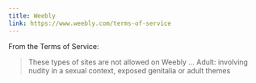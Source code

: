```yaml
---
title: Weebly
link: https://www.weebly.com/terms-of-service
---
```


From the Terms of Service:

> These types of sites are not allowed on Weebly ... Adult: involving nudity in a sexual context, exposed genitalia or adult themes

